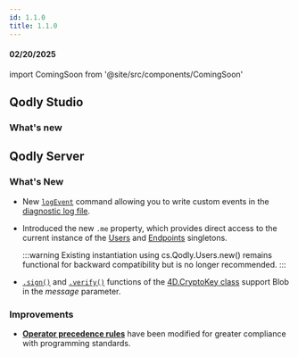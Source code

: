 ```yaml
---
id: 1.1.0
title: 1.1.0
---
```




#### 02/20/2025

import ComingSoon from '@site/src/components/ComingSoon'




## Qodly Studio

<h3>What's new</h3>





## Qodly Server

<h3> What's New </h3>

- New [`logEvent`](../language/commands/logEvent.md) command allowing you to write custom events in the [diagnostic log file](../cloud/resourceMonitoring.md#logs-tab).

- Introduced the new `.me` property, which provides direct access to the current instance of the [Users](../language/UsersClass#me) and [Endpoints](../language/EndpointsClass#me) singletons.

    :::warning
    Existing instantiation using cs.Qodly.Users.new() remains functional for backward compatibility but is no longer recommended.
    :::

- [`.sign()`](../language/CryptoKeyClass.md#sign) and [`.verify()`](../language/CryptoKeyClass.md#verify) functions of the [4D.CryptoKey class](../language/CryptoKeyClass.md) support Blob in the *message* parameter. 

<h3> Improvements </h3> 

- [**Operator precedence rules**](../language/basics/lang-operators.md#operator-precedence) have been modified for greater compliance with programming standards.